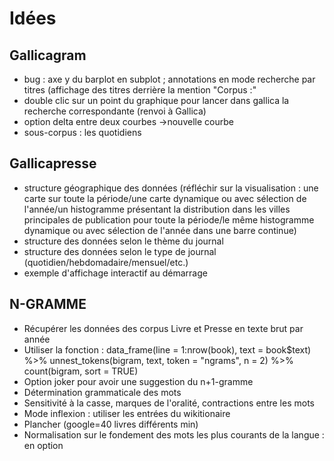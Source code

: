 # Idées

## Gallicagram
- bug : axe y du barplot en subplot ; annotations en mode recherche par titres (affichage des titres derrière la mention "Corpus :"
- double clic sur un point du graphique pour lancer dans gallica la recherche correspondante (renvoi à Gallica)
- option delta entre deux courbes ->nouvelle courbe
- sous-corpus : les quotidiens

## Gallicapresse
- structure géographique des données (réfléchir sur la visualisation : une carte sur toute la période/une carte dynamique ou avec sélection de l'année/un histogramme présentant la distribution dans les villes principales de publication pour toute la période/le même histogramme dynamique ou avec sélection de l'année dans une barre continue)
- structure des données selon le thème du journal
- structure des données selon le type de journal (quotidien/hebdomadaire/mensuel/etc.)
- exemple d'affichage interactif au démarrage

## N-GRAMME
- Récupérer les données des corpus Livre et Presse en texte brut par année
- Utiliser la fonction : data_frame(line = 1:nrow(book), text = book$text)  %>%  unnest_tokens(bigram, text, token = "ngrams", n = 2) %>%  count(bigram, sort = TRUE)
- Option joker pour avoir une suggestion du n+1-gramme
- Détermination grammaticale des mots
- Sensitivité à la casse, marques de l'oralité, contractions entre les mots
- Mode inflexion : utiliser les entrées du wikitionaire
- Plancher (google=40 livres différents min)
- Normalisation sur le fondement des mots les plus courants de la langue : en option
